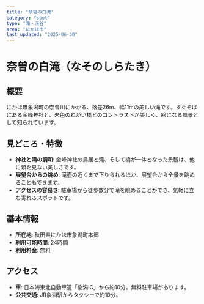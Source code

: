 ```yaml
---
title: "奈曽の白滝"
category: "spot"
type: "滝・渓谷"
area: "にかほ市"
last_updated: "2025-06-30"
---
```


# 奈曽の白滝（なそのしらたき）

## 概要
にかほ市象潟町の奈曽川にかかる、落差26m、幅11mの美しい滝です。すぐそばにある金峰神社と、朱色のねがい橋とのコントラストが美しく、絵になる風景として知られています。

## 見どころ・特徴
- **神社と滝の調和**: 金峰神社の鳥居と滝、そして橋が一体となった景観は、他に類を見ない美しさです。
- **展望台からの眺め**: 滝壺の近くまで下りられるほか、展望台から全景を眺めることもできます。
- **アクセスの容易さ**: 駐車場から徒歩数分で滝を眺めることができ、気軽に立ち寄れるスポットです。

## 基本情報
- **所在地**: 秋田県にかほ市象潟町本郷
- **利用可能時間**: 24時間
- **利用料金**: 無料

## アクセス
- **車**: 日本海東北自動車道「象潟IC」から約10分。無料駐車場があります。
- **公共交通**: JR象潟駅からタクシーで約10分。
